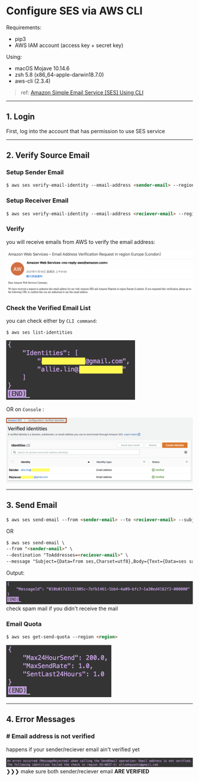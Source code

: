 # Configure SES via AWS CLI
Requirements:
- pip3
- AWS IAM account (access key + secret key)

Using: 
- macOS Mojave 10.14.6
- zsh 5.8 (x86_64-apple-darwin18.7.0)
- aws-cli (2.3.4)
>ref: [Amazon Simple Email Service [SES] Using CLI](https://www.howtoinmagento.com/2018/09/amazon-simple-email-service-ses-using.html)
---
## 1. Login 
First, log into the account that has permission to use SES service

--- 
## 2. Verify Source Email
### Setup Sender Email
```markdown
$ aws ses verify-email-identity --email-address <sender-email> --region <region>
```
### Setup Receiver Email
```markdown
$ aws ses verify-email-identity --email-address <reciever-email> --region <region>
```
### Verify
you will receive emails from AWS to verify the email address:  

![2](https://github.com/alliehayashi/Markdown_Pictures/raw/master/ses/02-email-verify.png) 

### Check the Verified Email List
you can check either by `CLI command`: 
```
$ aws ses list-identities
```
![6](https://github.com/alliehayashi/Markdown_Pictures/raw/master/ses/06-aws%20ses%20list-identities.png)
 
OR on `Console` : 
  
![1](https://github.com/alliehayashi/Markdown_Pictures/raw/master/ses/01-verified.png)

---
## 3. Send Email
```markdown
$ aws ses send-email --from <sender-email> --to <reciever-email> --subject "<subject>" --text "<content>" --region <region>
```
OR
```markdown
$ aws ses send-email \  
--from "<sender-email>" \  
--destination "ToAddresses=<reciever-email>" \  
--message "Subject={Data=from ses,Charset=utf8},Body={Text={Data=ses says hi,Charset=utf8},Html={Data=,Charset=utf8}}"
```
Output:  

![8](https://github.com/alliehayashi/Markdown_Pictures/raw/master/ses/08-send.png)  
check spam mail if you didn't receive the mail
### Email Quota
```markdown
$ aws ses get-send-quota --region <region>
```
![9](https://github.com/alliehayashi/Markdown_Pictures/raw/master/ses/09-send-quota.png)

---
## 4. Error Messages
### # Email address is not verified
happens if your sender/reciever email ain't verified yet  

![7](https://github.com/alliehayashi/Markdown_Pictures/raw/master/ses/07-not%20verified.png)
❯❯❯ make sure both sender/reciever email **ARE VERIFIED**